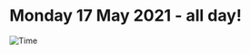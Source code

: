 # Monday 17 May 2021 - all day!
![Time](https://github.com/rich-ctm/today/workflows/Time/badge.svg)
